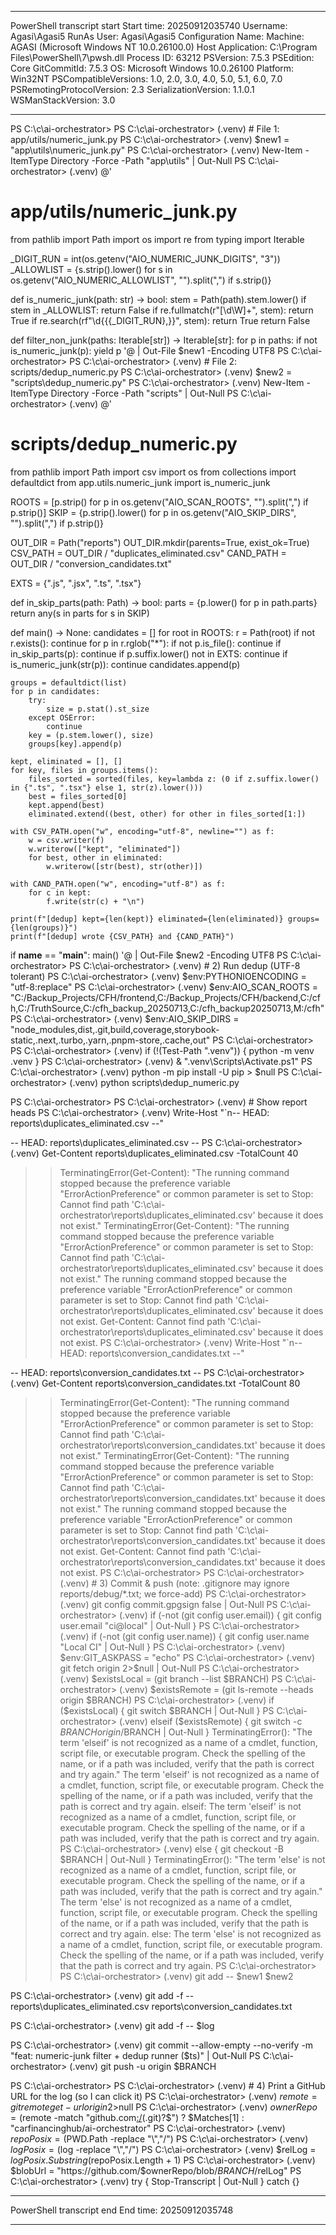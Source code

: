 **********************
PowerShell transcript start
Start time: 20250912035740
Username: Agasi\Agasi5
RunAs User: Agasi\Agasi5
Configuration Name: 
Machine: AGASI (Microsoft Windows NT 10.0.26100.0)
Host Application: C:\Program Files\PowerShell\7\pwsh.dll
Process ID: 63212
PSVersion: 7.5.3
PSEdition: Core
GitCommitId: 7.5.3
OS: Microsoft Windows 10.0.26100
Platform: Win32NT
PSCompatibleVersions: 1.0, 2.0, 3.0, 4.0, 5.0, 5.1, 6.0, 7.0
PSRemotingProtocolVersion: 2.3
SerializationVersion: 1.1.0.1
WSManStackVersion: 3.0
**********************
PS C:\c\ai-orchestrator>
PS C:\c\ai-orchestrator>
(.venv) # File 1: app/utils/numeric_junk.py
PS C:\c\ai-orchestrator>
(.venv) $new1 = "app\utils\numeric_junk.py"
PS C:\c\ai-orchestrator>
(.venv) New-Item -ItemType Directory -Force -Path "app\utils" | Out-Null
PS C:\c\ai-orchestrator>
(.venv) @'
# app/utils/numeric_junk.py
from pathlib import Path
import os
import re
from typing import Iterable

_DIGIT_RUN = int(os.getenv("AIO_NUMERIC_JUNK_DIGITS", "3"))
_ALLOWLIST = {s.strip().lower() for s in os.getenv("AIO_NUMERIC_ALLOWLIST", "").split(",") if s.strip()}

def is_numeric_junk(path: str) -> bool:
    stem = Path(path).stem.lower()
    if stem in _ALLOWLIST:
        return False
    if re.fullmatch(r"[\d\W]+", stem):
        return True
    if re.search(rf"\d{{{_DIGIT_RUN},}}", stem):
        return True
    return False

def filter_non_junk(paths: Iterable[str]) -> Iterable[str]:
    for p in paths:
        if not is_numeric_junk(p):
            yield p
'@ | Out-File $new1 -Encoding UTF8
PS C:\c\ai-orchestrator>
PS C:\c\ai-orchestrator>
(.venv) # File 2: scripts/dedup_numeric.py
PS C:\c\ai-orchestrator>
(.venv) $new2 = "scripts\dedup_numeric.py"
PS C:\c\ai-orchestrator>
(.venv) New-Item -ItemType Directory -Force -Path "scripts" | Out-Null
PS C:\c\ai-orchestrator>
(.venv) @'
# scripts/dedup_numeric.py
from pathlib import Path
import csv
import os
from collections import defaultdict
from app.utils.numeric_junk import is_numeric_junk

ROOTS = [p.strip() for p in os.getenv("AIO_SCAN_ROOTS", "").split(",") if p.strip()]
SKIP  = {p.strip().lower() for p in os.getenv("AIO_SKIP_DIRS", "").split(",") if p.strip()}

OUT_DIR   = Path("reports")
OUT_DIR.mkdir(parents=True, exist_ok=True)
CSV_PATH  = OUT_DIR / "duplicates_eliminated.csv"
CAND_PATH = OUT_DIR / "conversion_candidates.txt"

EXTS = {".js", ".jsx", ".ts", ".tsx"}

def in_skip_parts(path: Path) -> bool:
    parts = {p.lower() for p in path.parts}
    return any(s in parts for s in SKIP)

def main() -> None:
    candidates = []
    for root in ROOTS:
        r = Path(root)
        if not r.exists():
            continue
        for p in r.rglob("*"):
            if not p.is_file(): continue
            if in_skip_parts(p): continue
            if p.suffix.lower() not in EXTS: continue
            if is_numeric_junk(str(p)): continue
            candidates.append(p)

    groups = defaultdict(list)
    for p in candidates:
        try:
            size = p.stat().st_size
        except OSError:
            continue
        key = (p.stem.lower(), size)
        groups[key].append(p)

    kept, eliminated = [], []
    for key, files in groups.items():
        files_sorted = sorted(files, key=lambda z: (0 if z.suffix.lower() in {".ts", ".tsx"} else 1, str(z).lower()))
        best = files_sorted[0]
        kept.append(best)
        eliminated.extend((best, other) for other in files_sorted[1:])

    with CSV_PATH.open("w", encoding="utf-8", newline="") as f:
        w = csv.writer(f)
        w.writerow(["kept", "eliminated"])
        for best, other in eliminated:
            w.writerow([str(best), str(other)])

    with CAND_PATH.open("w", encoding="utf-8") as f:
        for c in kept:
            f.write(str(c) + "\n")

    print(f"[dedup] kept={len(kept)} eliminated={len(eliminated)} groups={len(groups)}")
    print(f"[dedup] wrote {CSV_PATH} and {CAND_PATH}")

if __name__ == "__main__":
    main()
'@ | Out-File $new2 -Encoding UTF8
PS C:\c\ai-orchestrator>
PS C:\c\ai-orchestrator>
(.venv) # 2) Run dedup (UTF-8 tolerant)
PS C:\c\ai-orchestrator>
(.venv) $env:PYTHONIOENCODING = "utf-8:replace"
PS C:\c\ai-orchestrator>
(.venv) $env:AIO_SCAN_ROOTS = "C:/Backup_Projects/CFH/frontend,C:/Backup_Projects/CFH/backend,C:/cfh,C:/TruthSource,C:/cfh_backup_20250713,C:/cfh_backup20250713,M:/cfh"
PS C:\c\ai-orchestrator>
(.venv) $env:AIO_SKIP_DIRS  = "node_modules,dist,.git,build,coverage,storybook-static,.next,.turbo,.yarn,.pnpm-store,.cache,out"
PS C:\c\ai-orchestrator>
PS C:\c\ai-orchestrator>
(.venv) if (!(Test-Path ".venv")) { python -m venv .venv }
PS C:\c\ai-orchestrator>
(.venv) & ".venv\Scripts\Activate.ps1"
PS C:\c\ai-orchestrator>
(.venv) python -m pip install -U pip > $null
PS C:\c\ai-orchestrator>
(.venv) python scripts\dedup_numeric.py

PS C:\c\ai-orchestrator>
PS C:\c\ai-orchestrator>
(.venv) # Show report heads
PS C:\c\ai-orchestrator>
(.venv) Write-Host "`n-- HEAD: reports\duplicates_eliminated.csv --"

-- HEAD: reports\duplicates_eliminated.csv --
PS C:\c\ai-orchestrator>
(.venv) Get-Content reports\duplicates_eliminated.csv -TotalCount 40
>> TerminatingError(Get-Content): "The running command stopped because the preference variable "ErrorActionPreference" or common parameter is set to Stop: Cannot find path 'C:\c\ai-orchestrator\reports\duplicates_eliminated.csv' because it does not exist."
>> TerminatingError(Get-Content): "The running command stopped because the preference variable "ErrorActionPreference" or common parameter is set to Stop: Cannot find path 'C:\c\ai-orchestrator\reports\duplicates_eliminated.csv' because it does not exist."
The running command stopped because the preference variable "ErrorActionPreference" or common parameter is set to Stop: Cannot find path 'C:\c\ai-orchestrator\reports\duplicates_eliminated.csv' because it does not exist.
Get-Content: Cannot find path 'C:\c\ai-orchestrator\reports\duplicates_eliminated.csv' because it does not exist.
PS C:\c\ai-orchestrator>
(.venv) Write-Host "`n-- HEAD: reports\conversion_candidates.txt --"

-- HEAD: reports\conversion_candidates.txt --
PS C:\c\ai-orchestrator>
(.venv) Get-Content reports\conversion_candidates.txt -TotalCount 80
>> TerminatingError(Get-Content): "The running command stopped because the preference variable "ErrorActionPreference" or common parameter is set to Stop: Cannot find path 'C:\c\ai-orchestrator\reports\conversion_candidates.txt' because it does not exist."
>> TerminatingError(Get-Content): "The running command stopped because the preference variable "ErrorActionPreference" or common parameter is set to Stop: Cannot find path 'C:\c\ai-orchestrator\reports\conversion_candidates.txt' because it does not exist."
The running command stopped because the preference variable "ErrorActionPreference" or common parameter is set to Stop: Cannot find path 'C:\c\ai-orchestrator\reports\conversion_candidates.txt' because it does not exist.
Get-Content: Cannot find path 'C:\c\ai-orchestrator\reports\conversion_candidates.txt' because it does not exist.
PS C:\c\ai-orchestrator>
PS C:\c\ai-orchestrator>
(.venv) # 3) Commit & push (note: .gitignore may ignore reports/debug/*.txt; we force-add)
PS C:\c\ai-orchestrator>
(.venv) git config commit.gpgsign false | Out-Null
PS C:\c\ai-orchestrator>
(.venv) if (-not (git config user.email)) { git config user.email "ci@local" | Out-Null }
PS C:\c\ai-orchestrator>
(.venv) if (-not (git config user.name))  { git config user.name  "Local CI" | Out-Null }
PS C:\c\ai-orchestrator>
(.venv) $env:GIT_ASKPASS = "echo"
PS C:\c\ai-orchestrator>
(.venv) git fetch origin 2>$null | Out-Null
PS C:\c\ai-orchestrator>
(.venv) $existsLocal  = (git branch --list $BRANCH)
PS C:\c\ai-orchestrator>
(.venv) $existsRemote = (git ls-remote --heads origin $BRANCH)
PS C:\c\ai-orchestrator>
(.venv) if     ($existsLocal)  { git switch $BRANCH | Out-Null }
PS C:\c\ai-orchestrator>
(.venv) elseif ($existsRemote) { git switch -c $BRANCH origin/$BRANCH | Out-Null }
>> TerminatingError(): "The term 'elseif' is not recognized as a name of a cmdlet, function, script file, or executable program.
Check the spelling of the name, or if a path was included, verify that the path is correct and try again."
The term 'elseif' is not recognized as a name of a cmdlet, function, script file, or executable program.
Check the spelling of the name, or if a path was included, verify that the path is correct and try again.
elseif: The term 'elseif' is not recognized as a name of a cmdlet, function, script file, or executable program.
Check the spelling of the name, or if a path was included, verify that the path is correct and try again.
PS C:\c\ai-orchestrator>
(.venv) else                   { git checkout -B $BRANCH | Out-Null }
>> TerminatingError(): "The term 'else' is not recognized as a name of a cmdlet, function, script file, or executable program.
Check the spelling of the name, or if a path was included, verify that the path is correct and try again."
The term 'else' is not recognized as a name of a cmdlet, function, script file, or executable program.
Check the spelling of the name, or if a path was included, verify that the path is correct and try again.
else: The term 'else' is not recognized as a name of a cmdlet, function, script file, or executable program.
Check the spelling of the name, or if a path was included, verify that the path is correct and try again.
PS C:\c\ai-orchestrator>
PS C:\c\ai-orchestrator>
(.venv) git add -- $new1 $new2

PS C:\c\ai-orchestrator>
(.venv) git add -f -- reports\duplicates_eliminated.csv reports\conversion_candidates.txt

PS C:\c\ai-orchestrator>
(.venv) git add -f -- $log

PS C:\c\ai-orchestrator>
(.venv) git commit --allow-empty --no-verify -m "feat: numeric-junk filter + dedup runner ($ts)" | Out-Null
PS C:\c\ai-orchestrator>
(.venv) git push -u origin $BRANCH

PS C:\c\ai-orchestrator>
PS C:\c\ai-orchestrator>
(.venv) # 4) Print a GitHub URL for the log (so I can click it)
PS C:\c\ai-orchestrator>
(.venv) $remote = git remote get-url origin 2>$null
PS C:\c\ai-orchestrator>
(.venv) $ownerRepo = ($remote -match "github\.com[:/](.+?)(\.git)?$") ? $Matches[1] : "carfinancinghub/ai-orchestrator"
PS C:\c\ai-orchestrator>
(.venv) $repoPosix = ($PWD.Path -replace "\\","/")
PS C:\c\ai-orchestrator>
(.venv) $logPosix  = ($log -replace "\\","/")
PS C:\c\ai-orchestrator>
(.venv) $relLog    = $logPosix.Substring($repoPosix.Length + 1)
PS C:\c\ai-orchestrator>
(.venv) $blobUrl   = "https://github.com/$ownerRepo/blob/$BRANCH/$relLog"
PS C:\c\ai-orchestrator>
(.venv) try { Stop-Transcript | Out-Null } catch {}
**********************
PowerShell transcript end
End time: 20250912035748
**********************
